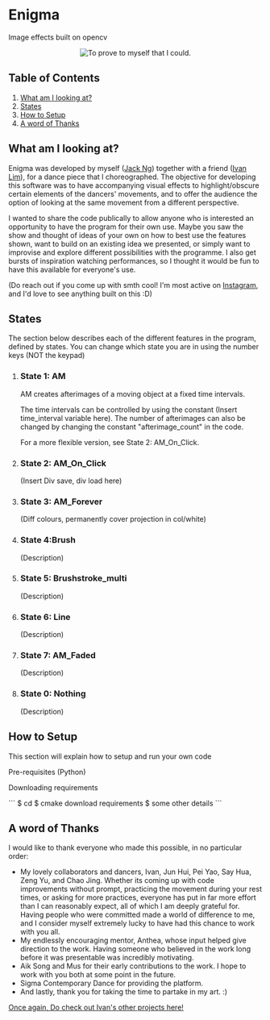 # Enigma
Image effects built on opencv
<p align="center">
  <img src ="https://github.com/jnzj95/Enigma_/blob/main/Enigma%20sample.png" title="To prove to myself that I could.">
 </p>
<h2>Table of Contents</h2>
<ol>
  <li><a href="https://github.com/jnzj95/Enigma_/blob/main/README.md#-what-am-i-looking-at">What am I looking at?</a></li>
  <li><a href="https://github.com/jnzj95/Enigma_/blob/main/README.md#states">States</a></li>
  <li><a href="https://github.com/jnzj95/Enigma_/blob/main/README.md#how-to-setup">How to Setup</a></li>
  <li><a href="https://github.com/jnzj95/Enigma_/blob/main/README.md#-a-word-of-thanks">A word of Thanks</a></li>
</ol>
 
<h2> What am I looking at?</h2>

<p>
Enigma was developed by myself (<a href="https://github.com/jnzj95">Jack Ng</a>) together with a friend (<a href="https://github.com/Ivan-LZY">Ivan Lim</a>), for a dance piece that I choreographed. The objective for developing this software was to have accompanying visual effects to highlight/obscure certain elements of the dancers' movements, and to offer the audience the option of looking at the same movement from a different perspective.
</p>
<p>
I wanted to share the code publically to allow anyone who is interested an opportunity to have the program for their own use. Maybe you saw the show and thought of ideas of your own on how to best use the features shown, want to build on an existing idea we presented, or simply want to improvise and explore different possibilities with the programme. I also get bursts of inspiration watching performances, so I thought it would be fun to have this available for everyone's use.
</p>

<p>(Do reach out if you come up with smth cool! I'm most active on <a href="https://www.instagram.com/jkouutktoawski/">Instagram</a>, and I'd love to see anything built on this :D)</p>

<h2>States</h2>
<p>
The section below describes each of the different features in the program, defined by states. You can change which state you are in using the number keys (NOT the keypad)
</p>
<ol>
 <li><h3>State 1: AM</h3></li>
  <p>AM creates afterimages of a moving object at a fixed time intervals.</p>
  <p>The time intervals can be controlled by using the constant (Insert time_interval variable here). The number of afterimages can also be changed by changing the constant "afterimage_count" in the code. </p>
  <p>For a more flexible version, see State 2: AM_On_Click.</p>
 <li><h3>State 2: AM_On_Click</h3></li>
 <p>(Insert Div save, div load here)</p>
 <li><h3>State 3: AM_Forever</h3></li>
 <p>(Diff colours, permanently cover projection in col/white)</p>
 <li><h3>State 4:Brush</h3></li>
 <p>(Description)</p>
 <li><h3>State 5: Brushstroke_multi</h3></li>
 <p>(Description)</p>
 <li><h3>State 6: Line</h3></li>
 <p>(Description)</p>
 <li><h3>State 7: AM_Faded</h3></li>
 <p>(Description)</p>
 <li><h3>State 0: Nothing</h3></li>
 <p>(Description)</p>
</ol>

<h2>How to Setup</h2>
<p>This section will explain how to setup and run your own code</p>
<p>Pre-requisites (Python)</p>
<p>Downloading requirements</p>
```
$ cd <your directory>
$ cmake download requirements
$ some other details
```

<h2> A word of Thanks</h2>
<p>I would like to thank everyone who made this possible, in no particular order:</p>
<ul>
<li>My lovely collaborators and dancers, Ivan, Jun Hui, Pei Yao, Say Hua, Zeng Yu, and Chao Jing. Whether its coming up with code improvements without prompt, practicing the movement during your rest times, or asking for more practices, everyone has put in far more effort than I can reasonably expect, all of which I am deeply grateful for. Having people who were committed made a world of difference to me, and I consider myself extremely lucky to have had this chance to work with you all.</li>
<li>My endlessly encouraging mentor, Anthea, whose input helped give direction to the work. Having someone who believed in the work long before it was presentable was incredibly motivating.</li>
<li>Aik Song and Mus for their early contributions to the work. I hope to work with you both at some point in the future.</li>
<li>Sigma Contemporary Dance for providing the platform.</li>
<li>And lastly, thank you for taking the time to partake in my art. :)</li>
</ul>

<p>
 <a href="https://github.com/Ivan-LZY">Once again, Do check out Ivan's other projects here!</a> 
</p>
